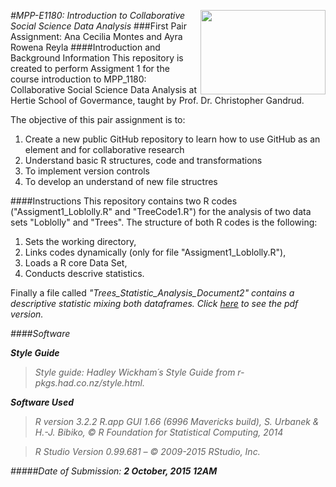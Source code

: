 ﻿
[<img src="https://www.hertie-school.org/uploads/pics/HSG_Logo_rgb_33c6f5.jpg" align="right" height="135" width ="200"/>](http://www.hertie-school.org/)
<i>
#MPP-E1180: Introduction to Collaborative Social Science Data Analysis
</i>
###First Pair Assignment: Ana Cecilia Montes and Ayra Rowena Reyla 
####Introduction and Background Information
This repository is created to perform Assigment 1 for the course introduction to MPP_1180: Collaborative Social Science Data Analysis at Hertie School of Govermance, taught by Prof. Dr. Christopher Gandrud. 

The objective of this pair assignment is to:

1. Create a new public GitHub repository to learn how to use GitHub as an element and for collaborative research
2. Understand basic R structures, code and transformations
3. To implement version controls
4. To develop an understand of new file structres

####Instructions
This repository contains two R codes ("Assigment1_Loblolly.R" and "TreeCode1.R") for the analysis of two data sets "Loblolly" and "Trees". The structure of both R codes is the following:

1. Sets the working directory,
2. Links  codes dynamically (only for file "Assigment1_Loblolly.R"),
3. Loads a R core Data Set, 
4. Conducts descrive statistics.

Finally a file called <i>"Trees_Statistic_Analysis_Document2"<i/> contains a descriptive statistic mixing both dataframes.
Click [here](https://github.com/ARowena/Assignment1MontesReyla-/blob/master/Trees_Statistic_Analysis_Document2.pdf) to see the pdf version.

####Software

**Style Guide**
>Style guide: Hadley Wickham´s Style Guide from r-pkgs.had.co.nz/style.html.

**Software Used**
>R version 3.2.2 R.app GUI 1.66 (6996 Mavericks build), S. Urbanek & H.-J. Bibiko, © R Foundation for Statistical Computing, 2014

>R Studio Version 0.99.681 – © 2009-2015 RStudio, Inc.

#####Date of Submission:
**2 October, 2015 12AM** 
